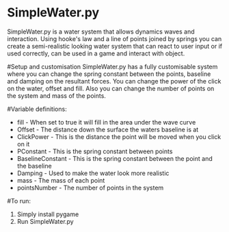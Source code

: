 # SimpleWater.py
SimpleWater.py is a water system that allows dynamics waves and interaction. Using hooke's law and a line of points joined by springs you can create a semi-realistic looking water system that can react to user input or if used correctly, can be used in a game and interact with object.


#Setup and customisation
SimpleWater.py has a fully customisable system where you can change the spring constant between the points, baseline and damping on the resultant forces. You can change the power of the click on the water, offset and fill. Also you can change the number of points on the system and mass of the points.

#Variable definitions:
  * fill - When set to true it will fill in the area under the wave curve
  * Offset - The distance down the surface the waters baseline is at
  * ClickPower - This is the distance the point will be moved when you click on it
  * PConstant - This is the spring constant between points
  * BaselineConstant - This is the spring constant between the point and the baseline
  * Damping - Used to make the water look more realistic
  * mass - The mass of each point
  * pointsNumber - The number of points in the system

#To run:
  1. Simply install pygame
  2. Run SimpleWater.py

